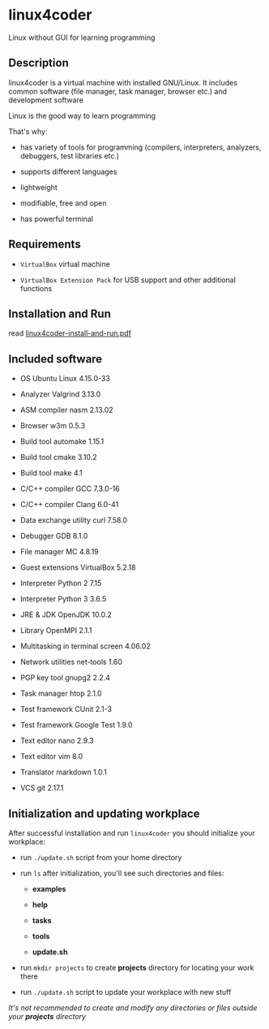 # linux4coder

Linux without GUI for learning programming

## Description

linux4coder is a virtual machine with installed GNU/Linux. It includes common software (file manager, task manager, browser etc.) and development software

Linux is the good way to learn programming

That's why:

* has variety of tools for programming (compilers, interpreters, analyzers, debuggers, test libraries etc.)

* supports different languages

* lightweight

* modifiable, free and open

* has powerful terminal

## Requirements

* `VirtualBox` virtual machine

* `VirtualBox Extension Pack` for USB support and other additional functions

## Installation and Run

read [linux4coder-install-and-run.pdf](linux4coder/blob/master/linux4coder-installation-and-run.pdf)

## Included software

* OS Ubuntu Linux 4.15.0-33

* Analyzer Valgrind 3.13.0

* ASM compiler nasm 2.13.02

* Browser w3m 0.5.3

* Build tool automake 1.15.1

* Build tool cmake 3.10.2

* Build tool make 4.1

* C/C++ compiler GCC 7.3.0-16

* C/C++ compiler Clang 6.0-41

* Data exchange utility curl 7.58.0

* Debugger GDB 8.1.0

* File manager MC 4.8.19

* Guest extensions VirtualBox 5.2.18

* Interpreter Python 2 7.15

* Interpreter Python 3 3.6.5

* JRE & JDK OpenJDK 10.0.2

* Library OpenMPI 2.1.1

* Multitasking in terminal screen 4.06.02

* Network utilities net-tools 1.60

* PGP key tool gnupg2 2.2.4

* Task manager htop 2.1.0

* Test framework CUnit 2.1-3

* Test framework Google Test 1.9.0

* Text editor nano 2.9.3

* Text editor vim 8.0

* Translator markdown 1.0.1

* VCS git 2.17.1


## Initialization and updating workplace

After successful installation and run `linux4coder` you should initialize your workplace:

* run `./update.sh` script from your home directory

* run `ls` after initialization, you'll see such directories and files:

    * **examples**

    * **help**

    * **tasks**

    * **tools**

    * **update.sh**

* run `mkdir projects` to create **projects** directory for locating your work there

* run `./update.sh` script to update your workplace with new stuff

*It's not recommended to create and modify any directories or files outside your **projects** directory*

